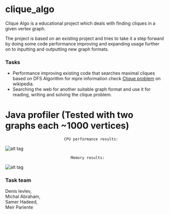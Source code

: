 # clique_algo
Clique Algo is a educational project which deals with finding cliques in a given vertex graph.

The project is based on an existing project and tries to take it a step forward by doing some code performance improving and expanding usage further on to inputting and outputting new graph formats.

### Tasks
* Performance improving existing code that searches maximal cliques based on DFS Algorithm for mpre information check [Clique problem](https://en.wikipedia.org/wiki/Clique_problem) on wikipedia.
* Searching the web for another suitable graph format and use it for reading, writing and solving the clique problem.

# Java profiler (Tested with two graphs each ~1000 vertices)

                              CPU performance results:
![alt tag](http://i.imgur.com/rxiKaNb.png) 

                                 Memory results:
     
   ![alt tag](http://i.imgur.com/fiqAkQD.png)
### Task team
Denis Ievlev,  
Michal Abraham,  
Samer Hadeed,  
Meir Pariente
